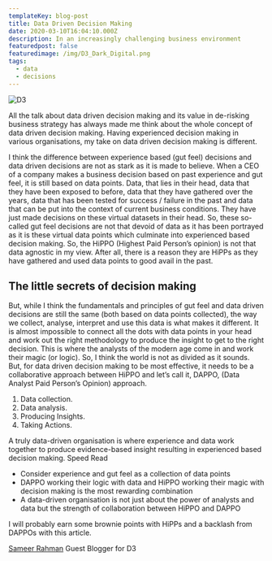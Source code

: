 ```yaml
---
templateKey: blog-post
title: Data Driven Decision Making
date: 2020-03-10T16:04:10.000Z
description: In an increasingly challenging business environment
featuredpost: false
featuredimage: /img/D3_Dark_Digital.png
tags:
  - data
  - decisions
---
```

![D3](/img/D3_Dark_Digital.png)

All the talk about data driven decision making and its value in de-risking business strategy
has always made me think about the whole concept of data driven decision making. Having
experienced decision making in various organisations, my take on data driven decision
making is different.

I think the difference between experience based (gut feel) decisions and data driven
decisions are not as stark as it is made to believe. When a CEO of a company makes a
business decision based on past experience and gut feel, it is still based on data points.
Data, that lies in their head, data that they have been exposed to before, data that they have
gathered over the years, data that has been tested for success / failure in the past and data
that can be put into the context of current business conditions. They have just made
decisions on these virtual datasets in their head. So, these so-called gut feel decisions are
not that devoid of data as it has been portrayed as it is these virtual data points which
culminate into experienced based decision making. So, the HiPPO (Highest Paid Person’s
opinion) is not that data agnostic in my view. After all, there is a reason they are HiPPs as
they have gathered and used data points to good avail in the past.



## The little secrets of decision making

But, while I think the fundamentals and principles of gut feel and data driven decisions are
still the same (both based on data points collected), the way we collect, analyse, interpret
and use this data is what makes it different. It is almost impossible to connect all the dots
with data points in your head and work out the right methodology to produce the insight to
get to the right decision. This is where the analysts of the modern age come in and work
their magic (or logic). So, I think the world is not as divided as it sounds. But, for data driven
decision making to be most effective, it needs to be a collaborative approach between
HiPPO and let’s call it, DAPPO, (Data Analyst Paid Person’s Opinion) approach.

1. Data collection.
2. Data analysis.
3. Producing Insights.
4. Taking Actions.

A truly data-driven organisation is where experience and data work together to produce
evidence-based insight resulting in experienced based decision making.
Speed Read
* Consider experience and gut feel as a collection of data points
* DAPPO working their logic with data and HiPPO working their magic with decision
making is the most rewarding combination
* A data-driven organisation is not just about the power of analysts and data but the
strength of collaboration between HiPPO and DAPPO

I will probably earn some brownie points with HiPPs and a backlash from DAPPOs with this
article.

 [Sameer Rahman](https://www.linkedin.com/in/sameer-rahman-data/) Guest Blogger for D3
